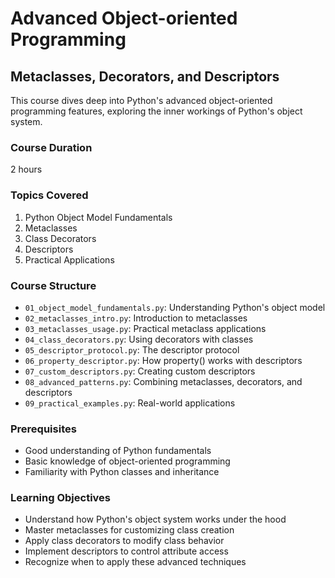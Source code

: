 # Advanced Object-oriented Programming
## Metaclasses, Decorators, and Descriptors

This course dives deep into Python's advanced object-oriented programming features, exploring the inner workings
of Python's object system.

### Course Duration
2 hours

### Topics Covered
1. Python Object Model Fundamentals
2. Metaclasses
3. Class Decorators 
4. Descriptors
5. Practical Applications

### Course Structure
- `01_object_model_fundamentals.py`: Understanding Python's object model
- `02_metaclasses_intro.py`: Introduction to metaclasses
- `03_metaclasses_usage.py`: Practical metaclass applications
- `04_class_decorators.py`: Using decorators with classes
- `05_descriptor_protocol.py`: The descriptor protocol
- `06_property_descriptor.py`: How property() works with descriptors
- `07_custom_descriptors.py`: Creating custom descriptors
- `08_advanced_patterns.py`: Combining metaclasses, decorators, and descriptors
- `09_practical_examples.py`: Real-world applications

### Prerequisites
- Good understanding of Python fundamentals
- Basic knowledge of object-oriented programming
- Familiarity with Python classes and inheritance

### Learning Objectives
- Understand how Python's object system works under the hood
- Master metaclasses for customizing class creation
- Apply class decorators to modify class behavior
- Implement descriptors to control attribute access
- Recognize when to apply these advanced techniques 